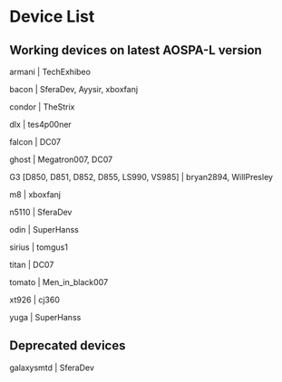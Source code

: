 # Device List #

## Working devices on latest AOSPA-L version ##

armani | TechExhibeo

bacon | SferaDev, Ayysir, xboxfanj

condor | TheStrix

dlx | tes4p00ner

falcon | DC07

ghost | Megatron007, DC07

G3 [D850, D851, D852, D855, LS990, VS985] | bryan2894, WillPresley

m8 | xboxfanj

n5110 | SferaDev

odin | SuperHanss

sirius | tomgus1

titan | DC07

tomato | Men_in_black007

xt926 | cj360

yuga | SuperHanss

## Deprecated devices ##

galaxysmtd | SferaDev
